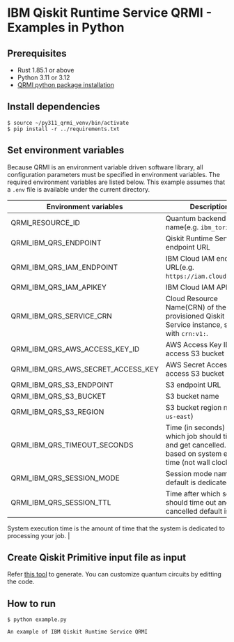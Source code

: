 # IBM Qiskit Runtime Service QRMI - Examples in Python

## Prerequisites

* Rust 1.85.1 or above
* Python 3.11 or 3.12
* [QRMI python package installation](../../../README.md)

## Install dependencies

```shell-session
$ source ~/py311_qrmi_venv/bin/activate
$ pip install -r ../requirements.txt
```

## Set environment variables

Because QRMI is an environment variable driven software library, all configuration parameters must be specified in environment variables. The required environment variables are listed below. This example assumes that a `.env` file is available under the current directory.

| Environment variables | Descriptions |
| ---- | ---- |
| QRMI_RESOURCE_ID | Quantum backend name(e.g. `ibm_torino`) |
| QRMI_IBM_QRS_ENDPOINT | Qiskit Runtime Service endpoint URL |
| QRMI_IBM_QRS_IAM_ENDPOINT | IBM Cloud IAM endpoint URL(e.g. `https://iam.cloud.ibm.com`) |
| QRMI_IBM_QRS_IAM_APIKEY | IBM Cloud IAM API Key |
| QRMI_IBM_QRS_SERVICE_CRN | Cloud Resource Name(CRN) of the provisioned Qiskit Runtime Service instance, starting with `crn:v1:`. |
| QRMI_IBM_QRS_AWS_ACCESS_KEY_ID | AWS Access Key ID to access S3 bucket |
| QRMI_IBM_QRS_AWS_SECRET_ACCESS_KEY | AWS Secret Access Key to access S3 bucket |
| QRMI_IBM_QRS_S3_ENDPOINT | S3 endpoint URL |
| QRMI_IBM_QRS_S3_BUCKET | S3 bucket name |
| QRMI_IBM_QRS_S3_REGION | S3 bucket region name(e.g. `us-east`) |
| QRMI_IBM_QRS_TIMEOUT_SECONDS | Time (in seconds) after which job should time out and get cancelled. It is based on system execution time (not wall clock time).
| QRMI_IBM_QRS_SESSION_MODE | Session mode name, default is dedicated. 
| QRMI_IBM_QRS_SESSION_TTL | Time after which session should time out and get cancelled default is 28800. 

System execution time is the amount of time that the system is dedicated to processing your job. |

## Create Qiskit Primitive input file as input

Refer [this tool](../../../../commands/qrun/qiskit_pubs_gen) to generate. You can customize quantum circuits by editting the code.

## How to run

```shell-session
$ python example.py

An example of IBM Qiskit Runtime Service QRMI
```